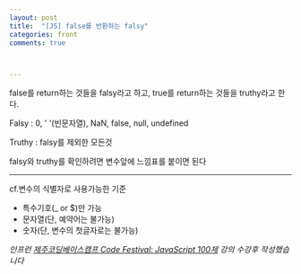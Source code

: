 ```yaml
---
layout: post
title:  "[JS] false를 반환하는 falsy"
categories: front
comments: true



---
```






false를 return하는 것들을 falsy라고 하고, true를 return하는 것들을 truthy라고 한다.

Falsy : 0, ' '(빈문자열), NaN, false, null, undefined

Truthy : falsy를 제외한 모든것





falsy와 truthy를 확인하려면 변수앞에 느낌표를 붙이면 된다



---

cf.변수의 식별자로 사용가능한 기준

* 특수기호(_ or $)만 가능
* 문자열(단, 예약어는 불가능)
* 숫자(단, 변수의 첫글자로는 불가능)





*인프런 [제주코딩베이스캠프 Code Festival: JavaScript 100제]([https://www.inflearn.com/course/%EC%A0%9C%EC%A3%BC%EC%BD%94%EB%94%A9-%EC%9E%90%EB%B0%94%EC%8A%A4%ED%81%AC%EB%A6%BD%ED%8A%B8-100%EC%A0%9C/dashboard](https://www.inflearn.com/course/제주코딩-자바스크립트-100제/dashboard)) 강의 수강후 작성했습니다*

